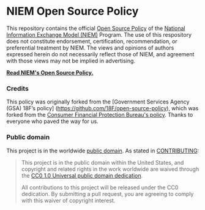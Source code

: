 # NIEM Open Source Policy

This repository contains the official [Open Source Policy](policy.md) of the [National Information Exchange Model (NIEM)](https://niem.gov/) Program. The use of this respository does not constitute endorsement, certification, recommendation, or preferential treatment by NIEM. The views and opinions of authors expressed herein do not necessarily reflect those of NIEM, and agreement with those views may not be implied in advertising.

**[Read NIEM's Open Source Policy.](policy.md)**


### Credits

This policy was originally forked from the [Government Services Agency (GSA) 18F’s policy] (https://github.com/18F/open-source-policy), which was forked from the [Consumer Financial Protection Bureau's policy](https://github.com/cfpb/source-code-policy). Thanks to everyone who paved the way for us.


### Public domain

This project is in the worldwide [public domain](LICENSE.md). As stated in [CONTRIBUTING](CONTRIBUTING.md):

> This project is in the public domain within the United States, and copyright and related rights in the work worldwide are waived through the [CC0 1.0 Universal public domain dedication](https://creativecommons.org/publicdomain/zero/1.0/).
>
> All contributions to this project will be released under the CC0 dedication. By submitting a pull request, you are agreeing to comply with this waiver of copyright interest.
